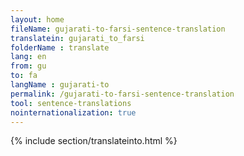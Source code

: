 ```yaml
---
layout: home
fileName: gujarati-to-farsi-sentence-translation
translatein: gujarati_to_farsi
folderName : translate
lang: en
from: gu
to: fa
langName : gujarati-to
permalink: /gujarati-to-farsi-sentence-translation
tool: sentence-translations
nointernationalization: true
---
```

{% include section/translateinto.html %}
